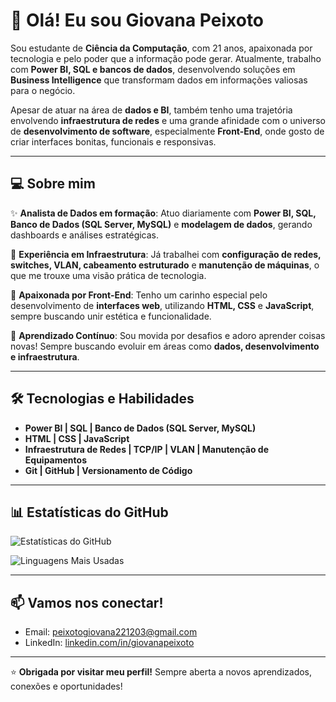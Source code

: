 # 👋 Olá! Eu sou Giovana Peixoto  

Sou estudante de **Ciência da Computação**, com 21 anos, apaixonada por tecnologia e pelo poder que a informação pode gerar. Atualmente, trabalho com **Power BI, SQL e bancos de dados**, desenvolvendo soluções em **Business Intelligence** que transformam dados em informações valiosas para o negócio.  

Apesar de atuar na área de **dados e BI**, também tenho uma trajetória envolvendo **infraestrutura de redes** e uma grande afinidade com o universo de **desenvolvimento de software**, especialmente **Front-End**, onde gosto de criar interfaces bonitas, funcionais e responsivas.  

---

## 💻 Sobre mim  

✨ **Analista de Dados em formação**: Atuo diariamente com **Power BI, SQL, Banco de Dados (SQL Server, MySQL)** e **modelagem de dados**, gerando dashboards e análises estratégicas.  

🔧 **Experiência em Infraestrutura**: Já trabalhei com **configuração de redes, switches, VLAN, cabeamento estruturado** e **manutenção de máquinas**, o que me trouxe uma visão prática de tecnologia.  

🎨 **Apaixonada por Front-End**: Tenho um carinho especial pelo desenvolvimento de **interfaces web**, utilizando **HTML, CSS** e **JavaScript**, sempre buscando unir estética e funcionalidade.  

🚀 **Aprendizado Contínuo**: Sou movida por desafios e adoro aprender coisas novas! Sempre buscando evoluir em áreas como **dados, desenvolvimento e infraestrutura**.  

---

## 🛠️ Tecnologias e Habilidades  

- **Power BI | SQL | Banco de Dados (SQL Server, MySQL)**  
- **HTML | CSS | JavaScript**  
- **Infraestrutura de Redes | TCP/IP | VLAN | Manutenção de Equipamentos**  
- **Git | GitHub | Versionamento de Código**  

---

## 📊 Estatísticas do GitHub  

![Estatísticas do GitHub](https://github-readme-stats.vercel.app/api?username=giipeixoto&show_icons=true&hide_title=true&count_private=true&hide=prs&hide_border=true&theme=radical)  

![Linguagens Mais Usadas](https://github-readme-stats.vercel.app/api/top-langs/?username=giipeixoto&layout=compact&hide_border=true&theme=radical)  

---

## 📫 Vamos nos conectar!  

- Email: [peixotogiovana221203@gmail.com](mailto:peixotogiovana221203@gmail.com)  
- LinkedIn: [linkedin.com/in/giovanapeixoto](https://www.linkedin.com/in/giovanapeixoto)  

---

⭐ **Obrigada por visitar meu perfil!** Sempre aberta a novos aprendizados, conexões e oportunidades!  
